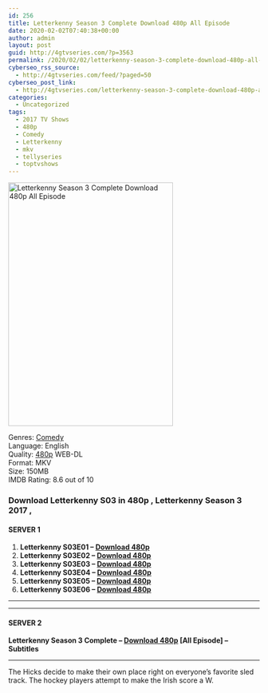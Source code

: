 ```yaml
---
id: 256
title: Letterkenny Season 3 Complete Download 480p All Episode
date: 2020-02-02T07:40:38+00:00
author: admin
layout: post
guid: http://4gtvseries.com/?p=3563
permalink: /2020/02/02/letterkenny-season-3-complete-download-480p-all-episode/
cyberseo_rss_source:
  - http://4gtvseries.com/feed/?paged=50
cyberseo_post_link:
  - http://4gtvseries.com/letterkenny-season-3-complete-download-480p-all-episode/
categories:
  - Uncategorized
tags:
  - 2017 TV Shows
  - 480p
  - Comedy
  - Letterkenny
  - mkv
  - tellyseries
  - toptvshows
---
```

<img loading="lazy" class="aligncenter" src="https://3.bp.blogspot.com/--8W8LSDR1m0/XjZ8qQDZ-1I/AAAAAAAAAYs/QpzFc_n-TxMia4hTB8ydyBPGmulg4bzpQCK4BGAYYCw/s1600/Letterkenny%2BSeason%2B3.jpg" alt="Letterkenny Season 3 Complete Download 480p All Episode" width="330" height="488" />

Genres: <a href="http://4gtvseries.com/tag/comedy/" data-wpel-link="internal">Comedy</a>  
Language: English  
Quality:&nbsp;<a href="http://4gtvseries.com/tag/480p/" data-wpel-link="internal">480p</a> WEB-DL  
Format: MKV  
Size: 150MB  
IMDB Rating: 8.6 out of 10

### **Download Letterkenny S03 in 480p , Letterkenny Season 3 2017 ,&nbsp;**

#### <span><strong>SERVER 1</strong></span>

  1. **Letterkenny S03E01 – <a href="http://slink.dl480p.xyz/vy4WxE7" data-wpel-link="external" target="_blank" rel="nofollow external noopener noreferrer" class="wpel-icon-left"><i class="wpel-icon fa fa-download" aria-hidden="true"></i>Download 480p</a>**
  2. **Letterkenny S03E02 – <a href="http://slink.dl480p.xyz/2f4dAxl" data-wpel-link="external" target="_blank" rel="nofollow external noopener noreferrer" class="wpel-icon-left"><i class="wpel-icon fa fa-download" aria-hidden="true"></i>Download 480p</a>**
  3. **Letterkenny S03E03 – <a href="http://slink.dl480p.xyz/NzPQo8" data-wpel-link="external" target="_blank" rel="nofollow external noopener noreferrer" class="wpel-icon-left"><i class="wpel-icon fa fa-download" aria-hidden="true"></i>Download 480p</a>**
  4. **Letterkenny S03E04 – <a href="http://slink.dl480p.xyz/0JPXC" data-wpel-link="external" target="_blank" rel="nofollow external noopener noreferrer" class="wpel-icon-left"><i class="wpel-icon fa fa-download" aria-hidden="true"></i>Download 480p</a>**
  5. **Letterkenny S03E05 – <a href="http://slink.dl480p.xyz/6aO6AO" data-wpel-link="external" target="_blank" rel="nofollow external noopener noreferrer" class="wpel-icon-left"><i class="wpel-icon fa fa-download" aria-hidden="true"></i>Download 480p</a>**
  6. **Letterkenny S03E06 – <a href="http://slink.dl480p.xyz/H6GZdO" data-wpel-link="external" target="_blank" rel="nofollow external noopener noreferrer" class="wpel-icon-left"><i class="wpel-icon fa fa-download" aria-hidden="true"></i>Download 480p</a>**

* * *

* * *

#### <span><strong>SERVER 2</strong></span>

**Letterkenny Season 3 Complete – <a href="http://dl480p.xyz/3991/" data-wpel-link="external" target="_blank" rel="nofollow external noopener noreferrer" class="wpel-icon-left"><i class="wpel-icon fa fa-download" aria-hidden="true"></i>Download 480p</a> [All Episode] – Subtitles**

* * *

The Hicks decide to make their own place right on everyone’s favorite sled track. The hockey players attempt to make the Irish score a W.

<div align="center">
</div>